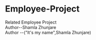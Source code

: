 # Employee-Project

Related Employee Project
<br>
Author--Shamla Zhunjare
<br>
Author --("It's my name",Shamla Zhunjare)
